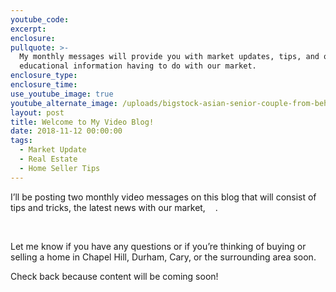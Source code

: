 ```yaml
---
youtube_code:
excerpt:
enclosure:
pullquote: >-
  My monthly messages will provide you with market updates, tips, and other
  educational information having to do with our market.
enclosure_type:
enclosure_time:
use_youtube_image: true
youtube_alternate_image: /uploads/bigstock-asian-senior-couple-from-behin-254862710.jpg
layout: post
title: Welcome to My Video Blog!
date: 2018-11-12 00:00:00
tags:
  - Market Update
  - Real Estate
  - Home Seller Tips
---
```


I’ll be posting two monthly video messages on this blog that will consist of tips and tricks, the latest news with our market, &nbsp; &nbsp;.&nbsp;

&nbsp;

Let me know if you have any questions or if you’re thinking of buying or selling a home in Chapel Hill, Durham, Cary, or the surrounding area soon.

Check back because content will be coming soon!